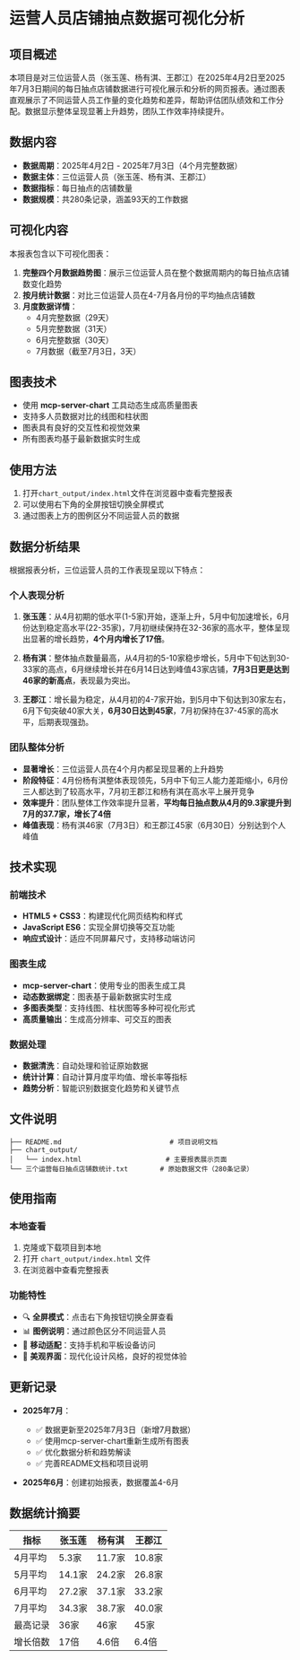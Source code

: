 # 运营人员店铺抽点数据可视化分析

## 项目概述

本项目是对三位运营人员（张玉莲、杨有淇、王郡江）在2025年4月2日至2025年7月3日期间的每日抽点店铺数据进行可视化展示和分析的网页报表。通过图表直观展示了不同运营人员工作量的变化趋势和差异，帮助评估团队绩效和工作分配。数据显示整体呈现显著上升趋势，团队工作效率持续提升。

## 数据内容

- **数据周期**：2025年4月2日 - 2025年7月3日（4个月完整数据）
- **数据主体**：三位运营人员（张玉莲、杨有淇、王郡江）
- **数据指标**：每日抽点的店铺数量
- **数据规模**：共280条记录，涵盖93天的工作数据

## 可视化内容

本报表包含以下可视化图表：

1. **完整四个月数据趋势图**：展示三位运营人员在整个数据周期内的每日抽点店铺数变化趋势
2. **按月统计数据**：对比三位运营人员在4-7月各月份的平均抽点店铺数
3. **月度数据详情**：
   - 4月完整数据（29天）
   - 5月完整数据（31天）
   - 6月完整数据（30天）
   - 7月数据（截至7月3日，3天）

## 图表技术

- 使用 **mcp-server-chart** 工具动态生成高质量图表
- 支持多人员数据对比的线图和柱状图
- 图表具有良好的交互性和视觉效果
- 所有图表均基于最新数据实时生成

## 使用方法

1. 打开`chart_output/index.html`文件在浏览器中查看完整报表
2. 可以使用右下角的全屏按钮切换全屏模式
3. 通过图表上方的图例区分不同运营人员的数据

## 数据分析结果

根据报表分析，三位运营人员的工作表现呈现以下特点：

### 个人表现分析

1. **张玉莲**：从4月初期的低水平(1-5家)开始，逐渐上升，5月中旬加速增长，6月份达到稳定高水平(22-35家)，7月初继续保持在32-36家的高水平，整体呈现出显著的增长趋势，**4个月内增长了17倍**。

2. **杨有淇**：整体抽点数量最高，从4月初的5-10家稳步增长，5月中下旬达到30-33家的高点，6月继续增长并在6月14日达到峰值43家店铺，**7月3日更是达到46家的新高点**，表现最为突出。

3. **王郡江**：增长最为稳定，从4月初的4-7家开始，到5月中下旬达到30家左右，6月下旬突破40家大关，**6月30日达到45家**，7月初保持在37-45家的高水平，后期表现强劲。

### 团队整体分析

- **显著增长**：三位运营人员在4个月内都呈现显著的上升趋势
- **阶段特征**：4月份杨有淇整体表现领先，5月中下旬三人能力差距缩小，6月份三人都达到了较高水平，7月初王郡江和杨有淇在高水平上展开竞争
- **效率提升**：团队整体工作效率提升显著，**平均每日抽点数从4月的9.3家提升到7月的37.7家，增长了4倍**
- **峰值表现**：杨有淇46家（7月3日）和王郡江45家（6月30日）分别达到个人峰值

## 技术实现

### 前端技术
- **HTML5 + CSS3**：构建现代化网页结构和样式
- **JavaScript ES6**：实现全屏切换等交互功能
- **响应式设计**：适应不同屏幕尺寸，支持移动端访问

### 图表生成
- **mcp-server-chart**：使用专业的图表生成工具
- **动态数据绑定**：图表基于最新数据实时生成
- **多图表类型**：支持线图、柱状图等多种可视化形式
- **高质量输出**：生成高分辨率、可交互的图表

### 数据处理
- **数据清洗**：自动处理和验证原始数据
- **统计计算**：自动计算月度平均值、增长率等指标
- **趋势分析**：智能识别数据变化趋势和关键节点

## 文件说明

```
├── README.md                           # 项目说明文档
├── chart_output/
│   └── index.html                     # 主要报表展示页面
└── 三个运营每日抽点店铺数统计.txt        # 原始数据文件（280条记录）
```

## 使用指南

### 本地查看
1. 克隆或下载项目到本地
2. 打开 `chart_output/index.html` 文件
3. 在浏览器中查看完整报表

### 功能特性
- 🔍 **全屏模式**：点击右下角按钮切换全屏查看
- 📊 **图例说明**：通过颜色区分不同运营人员
- 📱 **移动适配**：支持手机和平板设备访问
- 🎨 **美观界面**：现代化设计风格，良好的视觉体验

## 更新记录

- **2025年7月**：
  - ✅ 数据更新至2025年7月3日（新增7月数据）
  - ✅ 使用mcp-server-chart重新生成所有图表
  - ✅ 优化数据分析和趋势解读
  - ✅ 完善README文档和项目说明

- **2025年6月**：创建初始报表，数据覆盖4-6月

## 数据统计摘要

| 指标 | 张玉莲 | 杨有淇 | 王郡江 |
|------|--------|--------|--------|
| 4月平均 | 5.3家 | 11.7家 | 10.8家 |
| 5月平均 | 14.1家 | 24.2家 | 26.8家 |
| 6月平均 | 27.2家 | 37.1家 | 33.2家 |
| 7月平均 | 34.3家 | 38.7家 | 40.0家 |
| 最高记录 | 36家 | 46家 | 45家 |
| 增长倍数 | 17倍 | 4.6倍 | 6.4倍 |